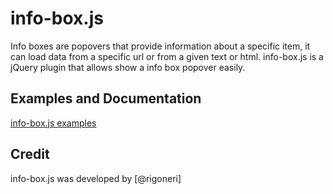info-box.js
===========

Info boxes are popovers that provide information about a specific item, it can load data from a specific url or from a given text or html. info-box.js is a jQuery plugin that allows show a info box popover easily.

Examples and Documentation
--------------------------

[info-box.js examples](http://rigoneri.github.com/info-box.js)


Credit
------

info-box.js was developed by [@rigoneri]

